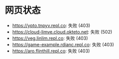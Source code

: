 # 网页状态
- https://ypto.tnpyv.repl.co: 失败 (403)
- https://cloud-limve.cloud.okteto.net: 失败 (502)
- https://veg.linlim.repl.co: 失败 (403)
- https://game-example.rdianc.repl.co: 失败 (403)
- https://aro.flinthill.repl.co: 失败 (403)
